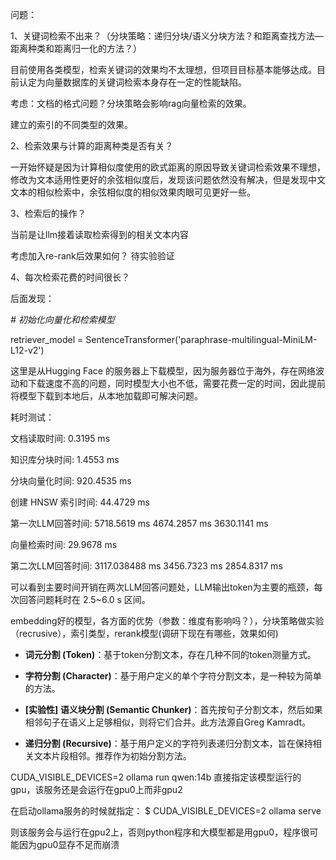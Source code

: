
问题：

1、关键词检索不出来？（分块策略：递归分块/语义分块方法？和距离查找方法—距离种类和距离归一化的方法？）

目前使用各类模型，检索关键词的效果均不太理想，但项目目标基本能够达成。目前认定为向量数据库的关键词检索本身存在一定的性能缺陷。

考虑：文档的格式问题？分块策略会影响rag向量检索的效果。

建立的索引的不同类型的效果。



2、检索效果与计算的距离种类是否有关？

一开始怀疑是因为计算相似度使用的欧式距离的原因导致关键词检索效果不理想，修改为文本适用性更好的余弦相似度后，发现该问题依然没有解决，但是发现中文文本的相似检索中，余弦相似度的相似效果肉眼可见更好一些。



3、检索后的操作？

当前是让llm接着读取检索得到的相关文本内容

考虑加入re-rank后效果如何？ 待实验验证



4、每次检索花费的时间很长？

后面发现：

*#  初始化向量化和检索模型* 

retriever_model = SentenceTransformer('paraphrase-multilingual-MiniLM-L12-v2')

这里是从Hugging Face 的服务器上下载模型，因为服务器位于海外，存在网络波动和下载速度不高的问题，同时模型大小也不低，需要花费一定的时间，因此提前将模型下载到本地后，从本地加载即可解决问题。



耗时测试：


文档读取时间: 0.3195 ms

知识库分块时间: 1.4553 ms


分块向量化时间:  920.4535 ms


创建 HNSW 索引时间:  44.4729 ms

第一次LLM回答时间: 5718.5619 ms    4674.2857 ms    3630.1141 ms

向量检索时间:  29.9678 ms

第二次LLM回答时间: 3117.038488 ms    3456.7323 ms     2854.8317 ms

可以看到主要时间开销在两次LLM回答问题处，LLM输出token为主要的瓶颈，每次回答问题耗时在 2.5~6.0 s 区间。



embedding好的模型，各方面的优势（参数：维度有影响吗？），分块策略做实验（recrusive），索引类型，rerank模型(调研下现在有哪些，效果如何)

- **词元分割 (Token)**：基于token分割文本，存在几种不同的token测量方式。
- **字符分割 (Character)**：基于用户定义的单个字符分割文本，是一种较为简单的方法。
- **[实验性] 语义块分割 (Semantic Chunker)**：首先按句子分割文本，然后如果相邻句子在语义上足够相似，则将它们合并。此方法源自Greg Kamradt。

- **递归分割 (Recursive)**：基于用户定义的字符列表递归分割文本，旨在保持相关文本片段相邻。推荐作为初始分割方法。



CUDA_VISIBLE_DEVICES=2 ollama run qwen:14b 直接指定该模型运行的gpu，该服务还是会运行在gpu0上而非gpu2

在启动ollama服务的时候就指定： $ CUDA_VISIBLE_DEVICES=2 ollama serve

则该服务会与运行在gpu2上，否则python程序和大模型都是用gpu0，程序很可能因为gpu0显存不足而崩溃
